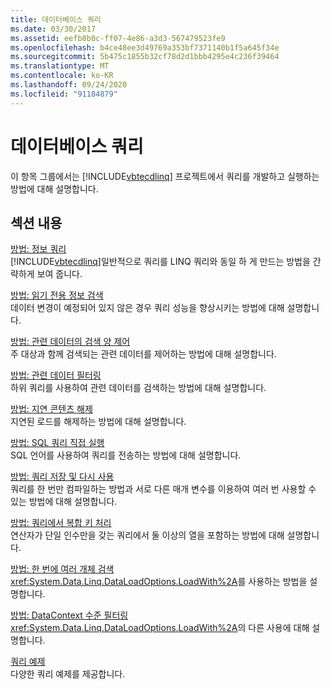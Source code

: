 ```yaml
---
title: 데이터베이스 쿼리
ms.date: 03/30/2017
ms.assetid: eefb8b0c-ff07-4e86-a3d3-567479523fe9
ms.openlocfilehash: b4ce48ee3d49769a353bf7371140b1f5a645f34e
ms.sourcegitcommit: 5b475c1855b32cf78d2d1bbb4295e4c236f39464
ms.translationtype: MT
ms.contentlocale: ko-KR
ms.lasthandoff: 09/24/2020
ms.locfileid: "91184879"
---
```

# <a name="querying-the-database"></a>데이터베이스 쿼리

이 항목 그룹에서는 [!INCLUDE[vbtecdlinq](../../../../../../includes/vbtecdlinq-md.md)] 프로젝트에서 쿼리를 개발하고 실행하는 방법에 대해 설명합니다.  
  
## <a name="in-this-section"></a>섹션 내용  

 [방법: 정보 쿼리](how-to-query-for-information.md)  
 [!INCLUDE[vbtecdlinq](../../../../../../includes/vbtecdlinq-md.md)]일반적으로 쿼리를 LINQ 쿼리와 동일 하 게 만드는 방법을 간략하게 보여 줍니다.  
  
 [방법: 읽기 전용 정보 검색](how-to-retrieve-information-as-read-only.md)  
 데이터 변경이 예정되어 있지 않은 경우 쿼리 성능을 향상시키는 방법에 대해 설명합니다.  
  
 [방법: 관련 데이터의 검색 양 제어](how-to-control-how-much-related-data-is-retrieved.md)  
 주 대상과 함께 검색되는 관련 데이터를 제어하는 방법에 대해 설명합니다.  
  
 [방법: 관련 데이터 필터링](how-to-filter-related-data.md)  
 하위 쿼리를 사용하여 관련 데이터를 검색하는 방법에 대해 설명합니다.  
  
 [방법: 지연 콘텐츠 해제](how-to-turn-off-deferred-loading.md)  
 지연된 로드를 해제하는 방법에 대해 설명합니다.  
  
 [방법: SQL 쿼리 직접 실행](how-to-directly-execute-sql-queries.md)  
 SQL 언어를 사용하여 쿼리를 전송하는 방법에 대해 설명합니다.  
  
 [방법: 쿼리 저장 및 다시 사용](how-to-store-and-reuse-queries.md)  
 쿼리를 한 번만 컴파일하는 방법과 서로 다른 매개 변수를 이용하여 여러 번 사용할 수 있는 방법에 대해 설명합니다.  
  
 [방법: 쿼리에서 복합 키 처리](how-to-handle-composite-keys-in-queries.md)  
 연산자가 단일 인수만을 갖는 쿼리에서 둘 이상의 열을 포함하는 방법에 대해 설명합니다.  
  
 [방법: 한 번에 여러 개체 검색](how-to-retrieve-many-objects-at-once.md)  
 <xref:System.Data.Linq.DataLoadOptions.LoadWith%2A>를 사용하는 방법을 설명합니다.  
  
 [방법: DataContext 수준 필터링](how-to-filter-at-the-datacontext-level.md)  
 <xref:System.Data.Linq.DataLoadOptions.LoadWith%2A>의 다른 사용에 대해 설명합니다.  
  
 [쿼리 예제](query-examples.md)  
 다양한 쿼리 예제를 제공합니다.
